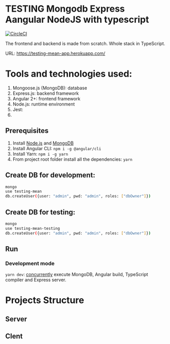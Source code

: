 # TESTING Mongodb Express Aangular NodeJS with typescript
[![CircleCI](https://circleci.com/gh/oshri/testing-mean/tree/master.svg?style=svg)](https://circleci.com/gh/oshri/testing-mean/tree/master)

The frontend and backend is made from scratch. Whole stack in TypeScript.

URL: https://testing-mean-app.herokuapp.com/

# Tools and technologies used:

1. Mongoose.js (MongoDB): database
2. Express.js: backend framework
3. Angular 2+: frontend framework
4. Node.js: runtime environment
5. Jest:
6. 


## Prerequisites
1. Install [Node.js](https://nodejs.org) and [MongoDB](https://www.mongodb.com)
2. Install Angular CLI: `npm i -g @angular/cli`
3. Install Yarn: `npm i -g yarn`
3. From project root folder install all the dependencies: `yarn`


## Create DB for development:

```sh
mongo
use testing-mean
db.createUser({user: "admin", pwd: "admin", roles: ["dbOwner"]})
```

## Create DB for testing:

```sh
mongo
use testing-mean-testing
db.createUser({user: "admin", pwd: "admin", roles: ["dbOwner"]})
```

## Run
### Development mode
`yarn dev`: [concurrently](https://github.com/kimmobrunfeldt/concurrently) execute MongoDB, Angular build, TypeScript compiler and Express server.


# Projects Structure
## Server

## Clent
